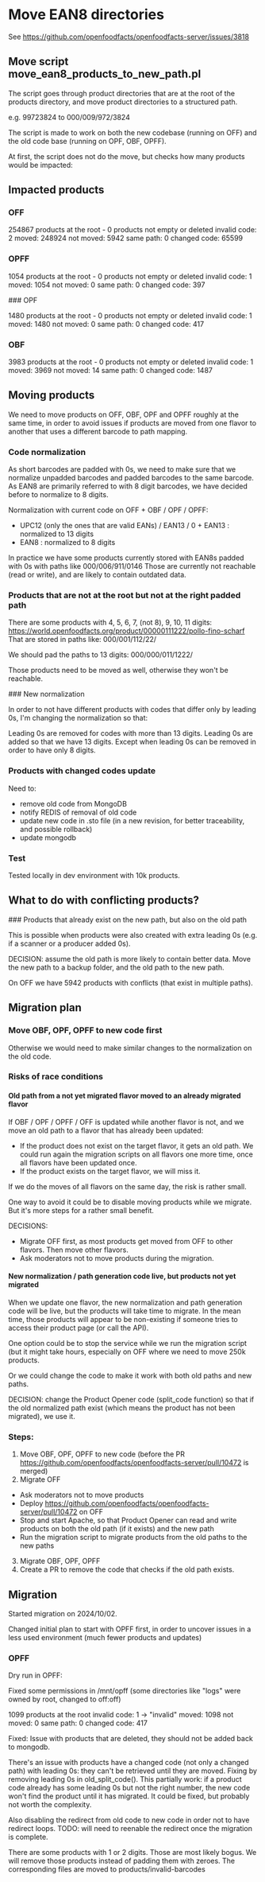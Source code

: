 # Move EAN8 directories

See https://github.com/openfoodfacts/openfoodfacts-server/issues/3818

## Move script move_ean8_products_to_new_path.pl

The script goes through product directories that are at the root of the products directory,
and move product directories to a structured path.

e.g. 99723824 to 000/009/972/3824

The script is made to work on both the new codebase (running on OFF) and the old code base (running on OPF, OBF, OPFF).

At first, the script does not do the move, but checks how many products would be impacted:

## Impacted products

### OFF

254867 products at the root - 0 products not empty or deleted
invalid code: 2
moved: 248924
not moved: 5942
same path: 0
changed code: 65599

### OPFF

1054 products at the root - 0 products not empty or deleted
invalid code: 1
moved: 1054
not moved: 0
same path: 0
changed code: 397

### OPF

1480 products at the root - 0 products not empty or deleted
invalid code: 1
moved: 1480
not moved: 0
same path: 0
changed code: 417

### OBF

3983 products at the root - 0 products not empty or deleted
invalid code: 1
moved: 3969
not moved: 14
same path: 0
changed code: 1487

## Moving products

We need to move products on OFF, OBF, OPF and OPFF roughly at the same time, in order to avoid issues if products are moved from one flavor to another that uses a different barcode to path mapping.

### Code normalization

As short barcodes are padded with 0s, we need to make sure that we normalize unpadded barcodes and padded barcodes to the same barcode. As EAN8 are primarily referred to with 8 digit barcodes, we have decided before to normalize to 8 digits.

Normalization with current code on OFF + OBF / OPF / OPFF:

- UPC12 (only the ones that are valid EANs) / EAN13 / 0 + EAN13 : normalized to 13 digits
- EAN8 : normalized to 8 digits

In practice we have some products currently stored with EAN8s padded with 0s with paths like 000/006/911/0146
Those are currently not reachable (read or write), and are likely to contain outdated data.

### Products that are not at the root but not at the right padded path

There are some products with 4, 5, 6, 7, (not 8), 9, 10, 11 digits:
https://world.openfoodfacts.org/product/00000111222/pollo-fino-scharf
That are stored in paths like:
000/001/112/22/

We should pad the paths to 13 digits:
000/000/011/1222/

Those products need to be moved as well, otherwise they won't be reachable.

### New normalization

In order to not have different products with codes that differ only by leading 0s,
I'm changing the normalization so that:

Leading 0s are removed for codes with more than 13 digits.
Leading 0s are added so that we have 13 digits.
Except when leading 0s can be removed in order to have only 8 digits.

### Products with changed codes update

Need to:
- remove old code from MongoDB
- notify REDIS of removal of old code
- update new code in .sto file (in a new revision, for better traceability, and possible rollback)
- update mongodb

### Test

Tested locally in dev environment with 10k products.

## What to do with conflicting products?

### Products that already exist on the new path, but also on the old path

This is possible when products were also created with extra leading 0s (e.g. if a scanner or a producer added 0s).

DECISION: assume the old path is more likely to contain better data. Move the new path to a backup folder, and the old path to the new path.

On OFF we have 5942 products with conflicts (that exist in multiple paths).

## Migration plan

### Move OBF, OPF, OPFF to new code first

Otherwise we would need to make similar changes to the normalization on the old code.

### Risks of race conditions

#### Old path from a not yet migrated flavor moved to an already migrated flavor

If OBF / OPF / OPFF / OFF is updated while another flavor is not, and we move an old path to a flavor that has already been updated:

- If the product does not exist on the target flavor, it gets an old path. We could run again the migration scripts on all flavors one more time, once all flavors have been updated once.
- If the product exists on the target flavor, we will miss it.

If we do the moves of all flavors on the same day, the risk is rather small.

One way to avoid it could be to disable moving products while we migrate. But it's more steps for a rather small benefit.

DECISIONS:
- Migrate OFF first, as most products get moved from OFF to other flavors. Then move other flavors.
- Ask moderators not to move products during the migration.

#### New normalization / path generation code live, but products not yet migrated

When we update one flavor, the new normalization and path generation code will be live, but the products will take time to migrate. In the mean time, those products will appear to be non-existing if someone tries to access their product page (or call the API).

One option could be to stop the service while we run the migration script (but it might take hours, especially on OFF where we need to move 250k products.

Or we could change the code to make it work with both old paths and new paths.

DECISION: change the Product Opener code (split_code function) so that if the old normalized path exist (which means the product has not been migrated), we use it.

### Steps:

1. Move OBF, OPF, OPFF to new code (before the PR https://github.com/openfoodfacts/openfoodfacts-server/pull/10472 is merged)
2. Migrate OFF
- Ask moderators not to move products
- Deploy https://github.com/openfoodfacts/openfoodfacts-server/pull/10472 on OFF
- Stop and start Apache, so that Product Opener can read and write products on both the old path (if it exists) and the new path
- Run the migration script to migrate products from the old paths to the new paths
3. Migrate OBF, OPF, OPFF
4. Create a PR to remove the code that checks if the old path exists.

## Migration

Started migration on 2024/10/02.

Changed initial plan to start with OPFF first, in order to uncover issues in a less used environment (much fewer products and updates)

### OPFF

Dry run in OPFF:

Fixed some permissions in /mnt/opff (some directories like "logs" were owned by root, changed to off:off)

1099 products at the root
invalid code: 1 -> "invalid"
moved: 1098
not moved: 0
same path: 0
changed code: 417

Fixed: Issue with products that are deleted, they should not be added back to mongodb.

There's an issue with products have a changed code (not only a changed path) with leading 0s: they can't be retrieved until they are moved. Fixing by removing leading 0s in old_split_code(). This partially work: if a product code already has some leading 0s but not the right number, the new code won't find the product until it has migrated. It could be fixed, but probably not worth the complexity.

Also disabling the redirect from old code to new code in order not to have redirect loops.
TODO: will need to reenable the redirect once the migration is complete.

There are some products with 1 or 2 digits. Those are most likely bogus. We will remove those products instead of padding them with zeroes. The corresponding files are moved to products/invalid-barcodes

